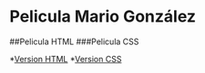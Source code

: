 # Pelicula Mario González

##Pelicula HTML
###Pelicula CSS

*[Version HTML](https://marioglez08.github.io/PeliculaMarioGlez.github.io/VersionHTML_MarioGlez)
*[Version CSS](https://marioglez08.github.io/PeliculaMarioGlez.github.io/VersionCSS_MarioGlez)
